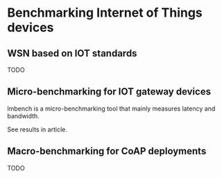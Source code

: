 # Benchmarking Internet of Things devices

## WSN based on IOT standards
TODO

## Micro-benchmarking for IOT gateway devices

lmbench is a micro-benchmarking tool that mainly measures latency and bandwidth.

See results in article.


## Macro-benchmarking for CoAP deployments
TODO